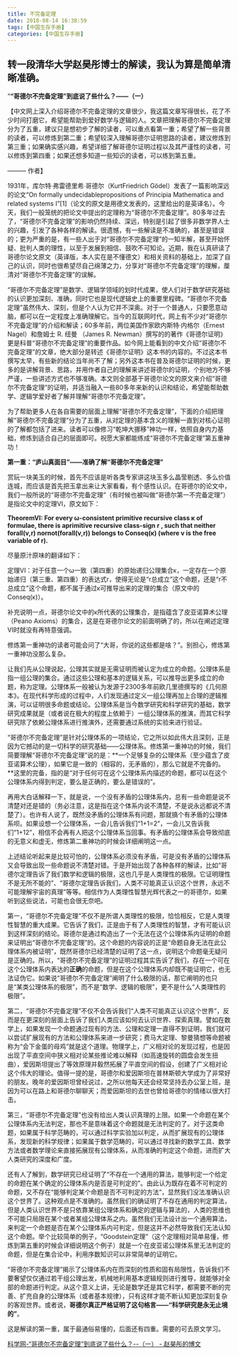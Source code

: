 ```yaml
---
title: 不完备定理
date: 2018-08-14 16:38:59
tags: [中国生存手册]
categories: [中国生存手册]
---
```


 

## **转一段清华大学赵昊彤博士的解读，我认为算是简单清晰准确。**

“**“哥德尔不完备定理”到底说了些什么？——（一）**

【中文网上深入介绍哥德尔不完备定理的文章很少，我这篇文章写得很长，花了不少时间打磨它，希望能帮助到爱好数学与逻辑的人。文章把理解哥德尔不完备定理分为了五重，建议只是想初步了解的读者，可以重点看第一重；希望了解一些背景的读者，可以修炼到第二重；希望较深入理解哥德尔证明思路的读者，建议修炼到第三重；如果确实感兴趣，希望详细了解哥德尔证明过程以及其严谨性的读者，可以修炼到第四重；如果还想多知道一些知识的读者，可以练到第五重。

——— 作者】

1931年，库尔特∙弗雷德里希∙哥德尔（KurtFriedrich
 Gödel）发表了一篇影响深远的论文“On formally undecidablepropositions of Principia 
Mathematica and related systems I”[1]（论文的原文是用德文发表的，这里给出的是英译名）。今天，我们一般笼统的把论文中提出的定理称为“哥德尔不完备定理”。80多年过去了，“哥德尔不完备定理”的影响仍然持续、深远，特别是引起了很多非数学界人士的兴趣，引发了各种各样的解读。很遗憾，有一些解读是不准确的，甚至是错误的；更为严重的是，有一些人出于对“哥德尔不完备定理”的一知半解，甚至开始怀疑、批判人类的理性，以至于发展到相信、鼓吹不可知论。近期，我在认真研读了哥德尔论文原文（英译版，本人实在是不懂德文）和相关资料的基础上，加深了自己的认识，同时也很希望尽自己绵薄之力，分享对“哥德尔不完备定理”的理解，厘清对“哥德尔不完备定理”的误解。

“哥德尔不完备定理”是数学、逻辑学领域的划时代成果，使人们对于数学研究基础的认识更加深刻、准确，同时它也是现代逻辑史上的重要里程碑。“哥德尔不完备定理”虽然伟大、深刻，但是个人认为它并不深奥。对于一个普通人，只要愿意动脑，都可以在一定程度上准确理解它。当今的互联网时代，网上有不少对“哥德尔不完备定理”的介绍和解读；60多年前，两位美国作家欧内斯特·内格尔（Ernest
 Nagel）和詹姆士 R. 纽曼 （James R. 
Newman）撰写的的著作《哥德尔证明》更是科普“哥德尔不完备定理”的重要作品。如今网上能看到的中文介绍“哥德尔不完备定理”的文章，绝大部分是转述《哥德尔证明》这本书的内容的。不过这本书撰写太早，有些新的结论当年尚不了解；另外这本书在普及哥德尔证明的时候，更多的是讲解背景、思路，并用作者自己的理解来讲述哥德尔的证明，个别地方不够严谨，一些讲述方式也不够准确。本文则全部基于哥德尔论文的原文来介绍“哥德尔不完备定理”的证明，并适当融入一些80多年来新的认识和结论，希望能帮助数学、逻辑学爱好者了解并理解“哥德尔不完备定理”。

为了帮助更多人在各自需要的层面上理解“哥德尔不完备定理”，下面的介绍把理解“哥德尔不完备定理”分为了五重，从对定理的基本含义的理解一直到对核心证明的了解都包括了进来。读者可以像修习“乾坤大挪移”神功一样，依照自身内力基础，修炼到适合自己的层面即可。祝愿大家都能练成“哥德尔不完备定理”第五重神功！

**第一重：“庐山真面目”——准确了解“哥德尔不完备定理”**

赏玩一块美玉的时候，首先不应该是听各类专家讲这块玉多么晶莹剔透、多么价值连城，而应该是首先把玉拿出来让大家看看，有个感性认识。在哥德尔的论文中，我们一般所说的“哥德尔不完备定理”（有时候也被叫做“哥德尔第一不完备定理”）是指论文中的定理VI，原文如下：

**TheoremVI: For every ω-consistent primitive recursive class κ of formulae, there is aprimitive recursive class-sign r , such that neither forall(v,r) nornot(forall(v,r)) belongs to Conseq(κ) (where v is the free variable of r).**

尽量原汁原味的翻译如下：

定理VI：对于任意一个ω一致（第四重）的原始递归公理集合κ，一定存在一个原始递归（第三重、第四重）的表达式r，使得无论是“r总成立”这个命题，还是“r不总成立”这个命题，都不属于通过κ可推导出来的定理的集合（原文中的Conseq(κ)）。

补充说明一点，哥德尔论文中的κ所代表的公理集合，是指蕴含了皮亚诺算术公理（Peano Axioms）的集合，这是在哥德尔论文的前面明确了的，所以在阐述定理VI时就没有再特意强调。

修炼第一重神功的读者可能会问了“大哥，你说的这些都是啥？”。别担心，修炼第一重神功没那么复杂。

让我们先从公理说起，公理其实就是无需证明而被认定为成立的命题。公理体系是指一组公理的集合。通过这些公理和基本的逻辑关系，可以推导出更多成立的命题，称为定理。公理体系一般被认为发源于2300多年前欧几里德撰写的《几何原本》。在现代科学形成的过程中，人们发现通过定义一组公理再加上合理的逻辑推演，可以证明很多命题或结论。公理体系是当今数学研究和科学研究的基础，数学研究成果就是（或者说在极大的程度上依赖于）一组公理体系的推演，而其它科学研究除了依赖公理体系进行推演外，还需要通过系统的实验来进行验证。

“哥德尔不完备定理”是针对公理体系的一项结论，它之所以如此伟大且深刻，正是因为它撼动的是一切科学的研究基础——公理体系。修炼第一重神功的时候，我们简要理解“哥德尔不完备定理”说的是：**一个足够复杂的公理体系（至少蕴含了皮亚诺算术公理），如果它是一致的（相容的，无矛盾的），那么它就是不完备的。**这里的完备，指的是“对于任何可在这个公理体系内描述的命题，都可以在这个公理体系内得到判定，要么是正确的，要么是错误的”。

再用大白话解释一下，就是说，一个没有矛盾的公理体系内，总有一些命题是说不清楚对还是错的（务必注意，这是指在这个体系内说不清楚，不是说永远都说不清楚了）。也许有人说了，既然没矛盾的公理体系有问题，那就搞个有矛盾的公理体系呗。如果设想一个公理体系，一会儿告诉我们“1+1=2”，一会儿又告诉我们“1+12”，相信不会再有人把这个公理体系当回事。有矛盾的公理体系会导致彻底的无意义和虚无，修炼第二重神功的时候会详细阐明这一点。

上述结论听起来是比较可怕的，公理体系必须没有矛盾，可是没有矛盾的公理体系又会导致出现一些命题说不清楚对错。于是开始出现了各种各样的解读，比如“哥德尔定理告诉了我们数学和逻辑的极限，这也几乎是人类理性的极限。它证明理性不是无所不能的”、“哥德尔定理告诉我们，人类不可能真正认识这个世界，永远不可能理解宇宙的真理”等等。相信作为人类理性智慧光辉代表之一的哥德尔，如果听到这些说法，可能也会很无奈吧。

第一，“哥德尔不完备定理”不仅不是所谓人类理性的极限，恰恰相反，它是人类理性智慧的重大成果。它告诉了我们，正是由于有了人类理性的智慧，才有可能认识到这样深刻的结论。哥德尔是通过构造出了一个无法在这个公理体系内证明的命题来证明出“哥德尔不完备定理”的。这个命题的内容说的正是“命题自身无法在此公理体系内被证明”，既然哥德尔已经清楚的证明了这一点，说明这个命题毫无疑问是正确的。所以，“哥德尔不完备定理”的证明过程其实告诉了我们，存在一个可在这个公理体系内表达的**正确**的命题，但是在这个公理体系内却既不能证明它，也无法证伪它。如果说“哥德尔不完备定理”阐明了什么极限的话，那它阐明的也只是“某类公理体系的极限”，而不是“数学、逻辑的极限”，更不是什么“人类理性的极限”。

第二，“哥德尔不完备定理”不仅不会告诉我们“人类不可能真正认识这个世界”，反而是在更深刻的层面上告诉了我们人类应该如何去认识世界、探索真理。譬如在数学上，如果发现一个命题通过现有的方法、公理和定理一直得不到证明，我们就可以尝试扩展现有的方法和公理体系来进一步研究；费马大定理、黎曼猜想等命题被称为“会下金蛋的母鸡”就是这个道理。物理学上，广义相对论的发现过程，也是因出现了平直空间中狭义相对论某些推论难以解释（如高速旋转的圆盘会发生扭曲），爱因斯坦提出了等效原理并毅然拓展了平直空间的假设，创建了广义相对论这个伟大的理论。值得一提的是，哥德尔和爱因斯坦在普林斯顿大学成为了非常好的朋友。晚年的爱因斯坦曾经说过，之所以他每天还会经常坚持去办公室上班，是因为可以在路上和哥德尔聊聊天；而爱因斯坦的去世也曾给哥德尔的情绪以很大打击。

第三，“哥德尔不完备定理”也没有给出人类认识真理的上限。如果一个命题在某个公理体系内无法判定，那也不是意味着这个命题就是无法判定的了。对于这类命题，如果属于科学范畴的，可以通过科学实验加以判定，从而扩展现有的公理体系，发现新的科学规律；如果属于数学范畴的，可以通过寻找新的数学工具、数学方法或者数学理论来直接拓展现有公理体系，从而准确的判定这个命题，进而扩大人类研究的深度和广度。

还有人了解到，数学研究已经证明了“不存在一个通用的算法，能够判定一个给定的命题在某个确定的公理体系内是否是可判定的”。由此认为既存在着不可判定的命题，又不存在“能够判定某个命题是否不可判定的方法”，显然我们没法准确认识这个世界了。这种观点是不准确的。虽然我们的确证明了不存在通用的判定算法，但是人类认识世界不是只依靠某组公理体系和确定的逻辑与算法的，人类的思维也不可能只局限在某个或者某组公理体系之内。虽然我们无法设计出一个通用算法，来判定一个命题是否在某个公理体系内可判定，但是这并不必然导致我们无法认知这个命题。举个比较简单的例子，“Goodstein定理”（这个定理相对简单易懂，修炼到第五重的时候会详细说明这个例子）就是一个在皮亚诺公理体系里无法判定的命题，但是在集合论中，利用序数知识可以非常简单的证明它。

“哥德尔不完备定理”揭示了公理体系内在而深刻的性质和固有局限性，告诉我们不要奢望仅仅通过若干组公理出发，机械地利用基本逻辑规则进行推导，就能够对全部的命题进行判定。从这个意义上讲，无论是数学还是其它科学，都需要不断的完善、扩充自身的公理体系（或者基本规律），只有这样才能不断认知更加深刻复杂的客观世界。或者说，**哥德尔真正严格证明了这句格言——“科学研究是永无止境的”**。

这是解读的第一重，属于最通俗易懂的，后面还有四重。需要的可去原文学习。

[科学网-“哥德尔不完备定理”到底说了些什么？--（一） - 赵昊彤的博文](https://link.zhihu.com/?target=http%3A//blog.sciencenet.cn/blog-409681-1067019.html)